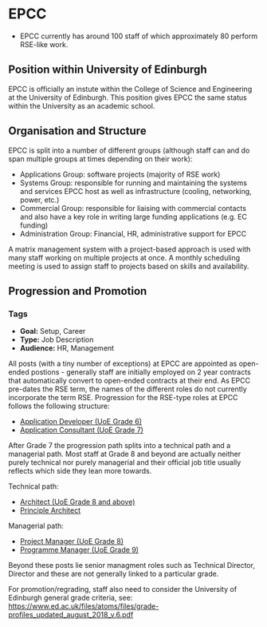 # EPCC

* EPCC currently has around 100 staff of which approximately 80 perform RSE-like work.

## Position within University of Edinburgh

EPCC is officially an instute within the College of Science and Engineering at the University of Edinburgh.
This position gives EPCC the same status within the University as an academic school.

## Organisation and Structure

EPCC is split into a number of different groups (although staff can and do span multiple groups
at times depending on their work):

* Applications Group: software projects (majority of RSE work)
* Systems Group: responsible for running and maintaining the systems and services EPCC host as well as infrastructure (cooling, networking, power, etc.)
* Commercial Group: responsible for liaising with commercial contacts and also have a key role in writing large funding applications (e.g. EC funding)
* Administration Group: Financial, HR, administrative support for EPCC

A matrix management system with a project-based approach is used with many staff working on multiple
projects at once. A monthly scheduling meeting is used to assign staff to projects based on skills
and availability.

## Progression and Promotion

### Tags

* **Goal:** Setup, Career
* **Type:** Job Description
* **Audience:** HR, Management

All posts (with a tiny number of exceptions) at EPCC are appointed as open-ended postions - generally staff are initially 
employed on 2 year contracts that automatically convert to open-ended contracts at their end. As EPCC pre-dates the
RSE term, the names of the different roles do not currently incorporate the term RSE. Progression for the RSE-type
roles at EPCC follows the following structure:

* [Application Developer (UoE Grade 6)](job-desc/appdev.md)
* [Application Consultant (UoE Grade 7)](job-desc/appcon.md)

After Grade 7 the progression path splits into a technical path and a managerial path. Most staff at Grade 8 and 
beyond are actually neither purely technical nor purely managerial and their official job title usually 
reflects which side they lean more towards.

Technical path:

* [Architect (UoE Grade 8 and above)](job-desc/arch.md)
* [Principle Architect](job-desc/parch.md)

Managerial path:

* [Project Manager (UoE Grade 8)](job-desc/projman.md)
* [Programme Manager (UoE Grade 9)](job-desc/progman.md)

Beyond these posts lie senior managment roles such as Technical Director, Director and these are not generally linked
to a particular grade.

For promotion/regrading, staff also need to consider the University of Edinburgh general grade criteria, see: https://www.ed.ac.uk/files/atoms/files/grade-profiles_updated_august_2018_v.6.pdf


